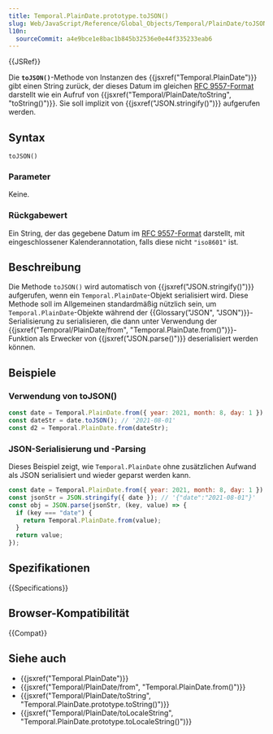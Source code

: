 ```yaml
---
title: Temporal.PlainDate.prototype.toJSON()
slug: Web/JavaScript/Reference/Global_Objects/Temporal/PlainDate/toJSON
l10n:
  sourceCommit: a4e9bce1e8bac1b845b32536e0e44f335233eab6
---
```


{{JSRef}}

Die **`toJSON()`**-Methode von Instanzen des {{jsxref("Temporal.PlainDate")}} gibt einen String zurück, der dieses Datum im gleichen [RFC 9557-Format](/de/docs/Web/JavaScript/Reference/Global_Objects/Temporal/PlainDate#rfc_9557_format) darstellt wie ein Aufruf von {{jsxref("Temporal/PlainDate/toString", "toString()")}}. Sie soll implizit von {{jsxref("JSON.stringify()")}} aufgerufen werden.

## Syntax

```js-nolint
toJSON()
```

### Parameter

Keine.

### Rückgabewert

Ein String, der das gegebene Datum im [RFC 9557-Format](/de/docs/Web/JavaScript/Reference/Global_Objects/Temporal/PlainDate#rfc_9557_format) darstellt, mit eingeschlossener Kalenderannotation, falls diese nicht `"iso8601"` ist.

## Beschreibung

Die Methode `toJSON()` wird automatisch von {{jsxref("JSON.stringify()")}} aufgerufen, wenn ein `Temporal.PlainDate`-Objekt serialisiert wird. Diese Methode soll im Allgemeinen standardmäßig nützlich sein, um `Temporal.PlainDate`-Objekte während der {{Glossary("JSON", "JSON")}}-Serialisierung zu serialisieren, die dann unter Verwendung der {{jsxref("Temporal/PlainDate/from", "Temporal.PlainDate.from()")}}-Funktion als Erwecker von {{jsxref("JSON.parse()")}} deserialisiert werden können.

## Beispiele

### Verwendung von toJSON()

```js
const date = Temporal.PlainDate.from({ year: 2021, month: 8, day: 1 });
const dateStr = date.toJSON(); // '2021-08-01'
const d2 = Temporal.PlainDate.from(dateStr);
```

### JSON-Serialisierung und -Parsing

Dieses Beispiel zeigt, wie `Temporal.PlainDate` ohne zusätzlichen Aufwand als JSON serialisiert und wieder geparst werden kann.

```js
const date = Temporal.PlainDate.from({ year: 2021, month: 8, day: 1 });
const jsonStr = JSON.stringify({ date }); // '{"date":"2021-08-01"}'
const obj = JSON.parse(jsonStr, (key, value) => {
  if (key === "date") {
    return Temporal.PlainDate.from(value);
  }
  return value;
});
```

## Spezifikationen

{{Specifications}}

## Browser-Kompatibilität

{{Compat}}

## Siehe auch

- {{jsxref("Temporal.PlainDate")}}
- {{jsxref("Temporal/PlainDate/from", "Temporal.PlainDate.from()")}}
- {{jsxref("Temporal/PlainDate/toString", "Temporal.PlainDate.prototype.toString()")}}
- {{jsxref("Temporal/PlainDate/toLocaleString", "Temporal.PlainDate.prototype.toLocaleString()")}}
